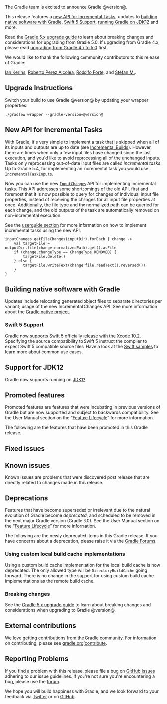The Gradle team is excited to announce Gradle @version@.

This release features a [new API for Incremental Tasks](#incremental-tasks-api), updates to [building native software with Gradle](#native-support), [Swift 5 Support](#swift5-support), [running Gradle on JDK12](#jdk12-support) and more.

Read the [Gradle 5.x upgrade guide](userguide/upgrading_version_5.html) to learn about breaking changes and considerations for upgrading from Gradle 5.0.
If upgrading from Gradle 4.x, please read [upgrading from Gradle 4.x to 5.0](userguide/upgrading_version_4.html) first.

We would like to thank the following community contributors to this release of Gradle:
<!-- 
Include only their name, impactful features should be called out separately below.
 [Some person](https://github.com/some-person)
-->

[Ian Kerins](https://github.com/isker),
[Roberto Perez Alcolea](https://github.com/rpalcolea),
[Rodolfo Forte](https://github.com/Tschis),
and [Stefan M.](https://github.com/StefMa).

## Upgrade Instructions

Switch your build to use Gradle @version@ by updating your wrapper properties:

`./gradlew wrapper --gradle-version=@version@`

<a name="incremental-tasks-api"/>

## New API for Incremental Tasks

With Gradle, it's very simple to implement a task that is skipped when all of its inputs and outputs are up to date (see [Incremental Builds](userguide/more_about_tasks.html#sec:up_to_date_checks)).
However, there are times when only a few input files have changed since the last execution, and you'd like to avoid reprocessing all of the unchanged inputs.
Tasks only reprocessing out-of-date input files are called _incremental tasks_.
Up to Gradle 5.4, for implementing an incremental task you would use [`IncrementalTaskInputs`](dsl/org.gradle.api.tasks.incremental.IncrementalTaskInputs.html).

Now you can use the new [`InputChanges`](dsl/org.gradle.work.InputChanges.html) API for implementing incremental tasks.
This API addresses some shortcomings of the old API, first and foremost that it is now possible to query for changes of individual input file properties, instead of receiving the changes for all input file properties at once.
Additionally, the file type and the normalized path can be queried for each change, and the old outputs of the task are automatically removed on non-incremental execution.

See the [userguide section](userguide/custom_tasks.html#incremental_tasks) for more information on how to implement incremental tasks using the new API.

```
inputChanges.getFileChanges(inputDir).forEach { change ->
    val targetFile = outputDir.file(change.normalizedPath).get().asFile
    if (change.changeType == ChangeType.REMOVED) {
        targetFile.delete()
    } else {
        targetFile.writeText(change.file.readText().reversed())
    }
}
```

<a name="native-support"/>

## Building native software with Gradle

Updates include relocating generated object files to separate directories per variant; usage of the new Incremental Changes API. See more information about the [Gradle native project](https://github.com/gradle/gradle-native/blob/master/docs/RELEASE-NOTES.md#changes-included-in-gradle-54).

<a name="swift5-support"/>

### Swift 5 Support

Gradle now supports [Swift 5](https://swift.org/blog/swift-5-released/) officially [release with the Xcode 10.2](https://developer.apple.com/documentation/xcode_release_notes/xcode_10_2_release_notes).
Specifying the source compatibility to Swift 5 instruct the compiler to expect Swift 5 compatible source files.
Have a look at the [Swift samples](https://github.com/gradle/native-samples) to learn more about common use cases.

<a name="jdk12-support"/>

## Support for JDK12

Gradle now supports running on [JDK12](https://jdk.java.net/12/). 

## Promoted features
Promoted features are features that were incubating in previous versions of Gradle but are now supported and subject to backwards compatibility.
See the User Manual section on the “[Feature Lifecycle](userguide/feature_lifecycle.html)” for more information.

The following are the features that have been promoted in this Gradle release.

<!--
### Example promoted
-->

## Fixed issues

## Known issues

Known issues are problems that were discovered post release that are directly related to changes made in this release.

## Deprecations

Features that have become superseded or irrelevant due to the natural evolution of Gradle become *deprecated*, and scheduled to be removed
in the next major Gradle version (Gradle 6.0). See the User Manual section on the “[Feature Lifecycle](userguide/feature_lifecycle.html)” for more information.

The following are the newly deprecated items in this Gradle release. If you have concerns about a deprecation, please raise it via the [Gradle Forums](https://discuss.gradle.org).

<!--
### Example deprecation
-->

### Using custom local build cache implementations

Using a custom build cache implementation for the local build cache is now deprecated.
The only allowed type will be `DirectoryBuildCache` going forward.
There is no change in the support for using custom build cache implementations as the remote build cache. 

### Breaking changes

<!-- summary and links -->

See the [Gradle 5.x upgrade guide](userguide/upgrading_version_5.html#changes_@baseVersion@) to learn about breaking changes and considerations when upgrading to Gradle @version@.

<!-- Do not add breaking changes here! Add them to the upgrade guide instead. --> 

## External contributions

We love getting contributions from the Gradle community. For information on contributing, please see [gradle.org/contribute](https://gradle.org/contribute).

## Reporting Problems

If you find a problem with this release, please file a bug on [GitHub Issues](https://github.com/gradle/gradle/issues) adhering to our issue guidelines. 
If you're not sure you're encountering a bug, please use the [forum](https://discuss.gradle.org/c/help-discuss).

We hope you will build happiness with Gradle, and we look forward to your feedback via [Twitter](https://twitter.com/gradle) or on [GitHub](https://github.com/gradle).
